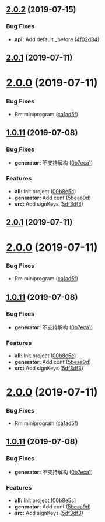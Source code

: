 <a name="2.0.2"></a>
## [2.0.2](https://github.com/zhouyouzhao/cnfapi/compare/v2.0.1...v2.0.2) (2019-07-15)


### Bug Fixes

* **api:** Add default _before ([4f02d84](https://github.com/zhouyouzhao/cnfapi/commit/4f02d84))



<a name="2.0.1"></a>
## [2.0.1](https://github.com/zhouyouzhao/cnfapi/compare/v2.0.0...v2.0.1) (2019-07-11)



<a name="2.0.0"></a>
# [2.0.0](https://github.com/zhouyouzhao/cnfapi/compare/v1.0.11...v2.0.0) (2019-07-11)


### Bug Fixes

* Rm miniprogram ([ca1ad5f](https://github.com/zhouyouzhao/cnfapi/commit/ca1ad5f))



<a name="1.0.11"></a>
## [1.0.11](https://github.com/zhouyouzhao/cnfapi/compare/00b8e5c...v1.0.11) (2019-07-08)


### Bug Fixes

* **generator:** 不支持解构 ([0b7eca1](https://github.com/zhouyouzhao/cnfapi/commit/0b7eca1))


### Features

* **all:** Init project ([00b8e5c](https://github.com/zhouyouzhao/cnfapi/commit/00b8e5c))
* **generator:** Add conf ([5beaa9d](https://github.com/zhouyouzhao/cnfapi/commit/5beaa9d))
* **src:** Add signKeys ([5df3df3](https://github.com/zhouyouzhao/cnfapi/commit/5df3df3))



<a name="2.0.1"></a>
## [2.0.1](https://github.com/zhouyouzhao/cnfapi/compare/v2.0.0...v2.0.1) (2019-07-11)



<a name="2.0.0"></a>
# [2.0.0](https://github.com/zhouyouzhao/cnfapi/compare/v1.0.11...v2.0.0) (2019-07-11)


### Bug Fixes

* Rm miniprogram ([ca1ad5f](https://github.com/zhouyouzhao/cnfapi/commit/ca1ad5f))



<a name="1.0.11"></a>
## [1.0.11](https://github.com/zhouyouzhao/cnfapi/compare/00b8e5c...v1.0.11) (2019-07-08)


### Bug Fixes

* **generator:** 不支持解构 ([0b7eca1](https://github.com/zhouyouzhao/cnfapi/commit/0b7eca1))


### Features

* **all:** Init project ([00b8e5c](https://github.com/zhouyouzhao/cnfapi/commit/00b8e5c))
* **generator:** Add conf ([5beaa9d](https://github.com/zhouyouzhao/cnfapi/commit/5beaa9d))
* **src:** Add signKeys ([5df3df3](https://github.com/zhouyouzhao/cnfapi/commit/5df3df3))



<a name="2.0.0"></a>
# [2.0.0](https://github.com/zhouyouzhao/cnfapi/compare/v1.0.11...v2.0.0) (2019-07-11)


### Bug Fixes

* Rm miniprogram ([ca1ad5f](https://github.com/zhouyouzhao/cnfapi/commit/ca1ad5f))



<a name="1.0.11"></a>
## [1.0.11](https://github.com/zhouyouzhao/cnfapi/compare/00b8e5c...v1.0.11) (2019-07-08)


### Bug Fixes

* **generator:** 不支持解构 ([0b7eca1](https://github.com/zhouyouzhao/cnfapi/commit/0b7eca1))


### Features

* **all:** Init project ([00b8e5c](https://github.com/zhouyouzhao/cnfapi/commit/00b8e5c))
* **generator:** Add conf ([5beaa9d](https://github.com/zhouyouzhao/cnfapi/commit/5beaa9d))
* **src:** Add signKeys ([5df3df3](https://github.com/zhouyouzhao/cnfapi/commit/5df3df3))



